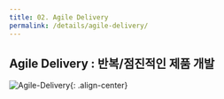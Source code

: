 ```yaml
---
title: 02. Agile Delivery
permalink: /details/agile-delivery/
---
```


## Agile Delivery : 반복/점진적인 제품 개발

![Agile-Delivery](https://cnaps-skcc.github.io/assets/images/agile-delivery.png){: .align-center}